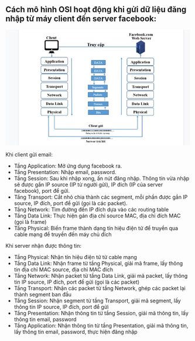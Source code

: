 ## Cách mô hình OSI hoạt động khi gửi dữ liệu đăng nhập từ máy client đến server facebook:

![OSI Image](../images/workflow.png)

Khi client gửi email:

- Tầng Application: Mở ứng dụng facebook ra. 
- Tầng Presentation: Nhập email, password.
- Tầng Session: Sau khi nhập xong, ấn nút đăng nhập. Thông tin vừa nhập sẽ được gắn IP source (IP từ người gửi), IP đích (IP của server facebook), port để gửi.
- Tầng Transport: Cắt nhỏ chia thành các segment, mỗi phần được gắn IP source, IP đích, port để gửi (gọi là các packet).
- Tầng Network: Tìm đường đến IP đích dựa vào các routing table 
- Tầng Data Link: Thực hiện gán địa chỉ source MAC, địa chỉ đích MAC (gọi là frame) 
- Tầng Physical: Biến frame thành dạng tín hiệu điện tử để truyền qua cable mạng để truyền đến máy chủ đích

Khi server nhận được thông tin:

- Tầng Physical: Nhận tín hiệu điện tử từ cable mạng
- Tầng Data Link: Nhận frame từ tầng Physical, giải mã frame, lấy thông tin địa chỉ MAC source, địa chỉ MAC đích
- Tầng Network: Nhận packet từ tầng Data Link, giải mã packet, lấy thông tin IP source, IP đích, port để gửi (gọi là các packet)
- Tầng Transport: Nhận các packet từ tầng Network, ghép các packet lại thành segment ban đầu
- Tầng Session: Nhận segment từ tầng Transport, giải mã segment, lấy thông tin IP source, IP đích, port để gửi
- Tầng Presentation: Nhận thông tin từ tầng Session, giải mã thông tin, lấy thông tin email, password
- Tầng Application: Nhận thông tin từ tầng Presentation, giải mã thông tin, lấy thông tin email, password, thực hiện đăng nhập
